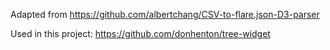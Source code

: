 Adapted from 
https://github.com/albertchang/CSV-to-flare.json-D3-parser

Used in this project: https://github.com/donhenton/tree-widget
